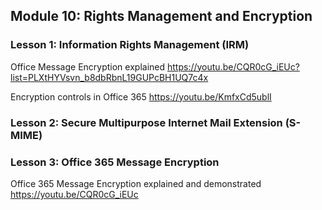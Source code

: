 ## Module 10: Rights Management and Encryption

### Lesson 1: Information Rights Management (IRM)


Office Message Encryption explained
https://youtu.be/CQR0cG_iEUc?list=PLXtHYVsvn_b8dbRbnL19GUPcBH1UQ7c4x

Encryption controls in Office 365
https://youtu.be/KmfxCd5ublI


### Lesson 2: Secure Multipurpose Internet Mail Extension (S-MIME)

### Lesson 3: Office 365 Message Encryption

Office 365 Message Encryption explained and demonstrated
https://youtu.be/CQR0cG_iEUc

